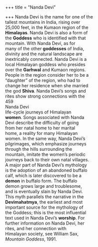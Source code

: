 +++
title = "Nanda Devi"

+++
Nanda Devi is the name for one of the  
tallest mountains in India, rising over  
25,000 feet, in the Kumaon region of the  
**Himalayas**. Nanda Devi is also a form of  
the **Goddess** who is identified with that  
mountain. With Nanda Devi, as for  
many of the other **goddesses** of India,  
divinity and the natural landscape are  
inextricably connected. Nanda Devi is a  
local Himalayan goddess who presides  
over the **Garhwal** and Kumaon regions.  
People in the region consider her to be a  
“daughter” of the region, who had to  
change her residence when she married  
the god **Shiva**. Nanda Devi’s songs and  
rites show strong connections with the  
459  
Nanda Devi  
life-cycle journeys of Himalayan  
**women**. Songs associated with Nanda  
Devi describe the difficulty of going  
from her natal home to her marital  
home, a reality for many Himalayan  
women. In the same way, Nanda Devi’s  
pilgrimages, which emphasize journeys  
through the hills surrounding the  
mountain, imitate the women’s periodic  
journeys back to their own natal villages.  
A major part of Nanda Devi’s mythology  
is the adoption of an abandoned buffalo  
calf, which is later discovered to be a  
**demon** in buffalo form. The buffalo  
demon grows large and troublesome,  
and is eventually slain by Nanda Devi.  
This myth parallels the narrative in the  
**Devimahatmya**, the earliest and most  
important source for the mythology of  
the Goddess; this is the most influential  
text used in Nanda Devi’s **worship**. For  
further information on Nanda Devi, her  
rites, and her connection with  
Himalayan society, see William Sax,  
*Mountain Goddess*, 1991.